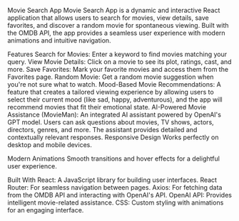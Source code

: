 Movie Search App
Movie Search App is a dynamic and interactive React application that allows users to search for movies, view details, save favorites, and discover a random movie for spontaneous viewing. Built with the OMDB API, the app provides a seamless user experience with modern animations and intuitive navigation.

Features
Search for Movies: Enter a keyword to find movies matching your query.
View Movie Details: Click on a movie to see its plot, ratings, cast, and more.
Save Favorites: Mark your favorite movies and access them from the Favorites page.
Random Movie: Get a random movie suggestion when you're not sure what to watch.
Mood-Based Movie Recommendations: A feature that creates a tailored viewing experience by allowing users to select their current mood (like sad, happy, adventurous), and the app will recommend movies that fit their emotional state.
AI-Powered Movie Assistance (MovieMan): An integrated AI assistant powered by OpenAI's GPT model. Users can ask questions about movies, TV shows, actors, directors, genres, and more. The assistant provides detailed and contextually relevant responses.
Responsive Design
Works perfectly on desktop and mobile devices.

Modern Animations
Smooth transitions and hover effects for a delightful user experience.

Built With
React: A JavaScript library for building user interfaces.
React Router: For seamless navigation between pages.
Axios: For fetching data from the OMDB API and interacting with OpenAI's API.
OpenAI API: Provides intelligent movie-related assistance.
CSS: Custom styling with animations for an engaging interface.